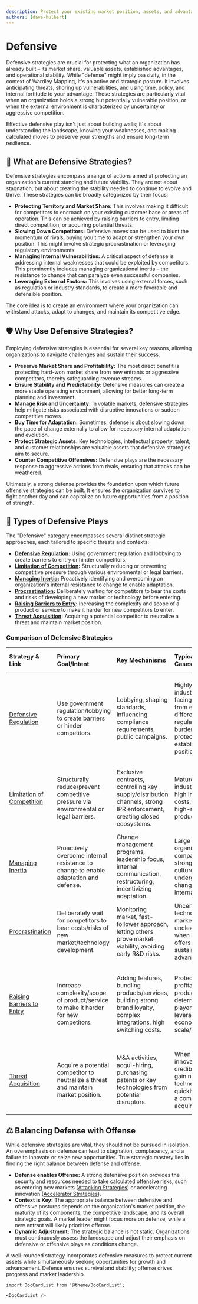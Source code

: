 ```yaml
---
description: Protect your existing market position, assets, and advantages against competitive threats and disruptive changes.
authors: [dave-hulbert]
---
```


# Defensive

Defensive strategies are crucial for protecting what an organization has already built – its market share, valuable assets, established advantages, and operational stability. While "defense" might imply passivity, in the context of Wardley Mapping, it's an active and strategic posture. It involves anticipating threats, shoring up vulnerabilities, and using time, policy, and internal fortitude to your advantage. These strategies are particularly vital when an organization holds a strong but potentially vulnerable position, or when the external environment is characterized by uncertainty or aggressive competition.

Effective defensive play isn't just about building walls; it's about understanding the landscape, knowing your weaknesses, and making calculated moves to preserve your strengths and ensure long-term resilience.

## 🤔 **What are Defensive Strategies?**

Defensive strategies encompass a range of actions aimed at protecting an organization's current standing and future viability. They are not about stagnation, but about creating the stability needed to continue to evolve and thrive. These strategies can be broadly categorized by their focus:

*   **Protecting Territory and Market Share:** This involves making it difficult for competitors to encroach on your existing customer base or areas of operation. This can be achieved by raising barriers to entry, limiting direct competition, or acquiring potential threats.
*   **Slowing Down Competitors:** Defensive moves can be used to blunt the momentum of rivals, buying you time to adapt or strengthen your own position. This might involve strategic procrastination or leveraging regulatory environments.
*   **Managing Internal Vulnerabilities:** A critical aspect of defense is addressing internal weaknesses that could be exploited by competitors. This prominently includes managing organizational inertia – the resistance to change that can paralyze even successful companies.
*   **Leveraging External Factors:** This involves using external forces, such as regulation or industry standards, to create a more favorable and defensible position.

The core idea is to create an environment where your organization can withstand attacks, adapt to changes, and maintain its competitive edge.

## 🛡️ **Why Use Defensive Strategies?**

Employing defensive strategies is essential for several key reasons, allowing organizations to navigate challenges and sustain their success:

*   **Preserve Market Share and Profitability:** The most direct benefit is protecting hard-won market share from new entrants or aggressive competitors, thereby safeguarding revenue streams.
*   **Ensure Stability and Predictability:** Defensive measures can create a more stable operating environment, allowing for better long-term planning and investment.
*   **Manage Risk and Uncertainty:** In volatile markets, defensive strategies help mitigate risks associated with disruptive innovations or sudden competitive moves.
*   **Buy Time for Adaptation:** Sometimes, defense is about slowing down the pace of change externally to allow for necessary internal adaptation and evolution.
*   **Protect Strategic Assets:** Key technologies, intellectual property, talent, and customer relationships are valuable assets that defensive strategies aim to secure.
*   **Counter Competitive Offensives:** Defensive plays are the necessary response to aggressive actions from rivals, ensuring that attacks can be weathered.

Ultimately, a strong defense provides the foundation upon which future offensive strategies can be built. It ensures the organization survives to fight another day and can capitalize on future opportunities from a position of strength.

## 📜 **Types of Defensive Plays**

The "Defensive" category encompasses several distinct strategic approaches, each tailored to specific threats and contexts:

*   **[Defensive Regulation](/strategies/defensive/defensive-regulation):** Using government regulation and lobbying to create barriers to entry or hinder competitors.
*   **[Limitation of Competition](/strategies/defensive/limitation-of-competition):** Structurally reducing or preventing competitive pressure through various environmental or legal barriers.
*   **[Managing Inertia](/strategies/defensive/managing-inertia):** Proactively identifying and overcoming an organization's internal resistance to change to enable adaptation.
*   **[Procrastination](/strategies/defensive/procrastination):** Deliberately waiting for competitors to bear the costs and risks of developing a new market or technology before entering.
*   **[Raising Barriers to Entry](/strategies/defensive/raising-barriers-to-entry):** Increasing the complexity and scope of a product or service to make it harder for new competitors to enter.
*   **[Threat Acquisition](/strategies/defensive/threat-acquisition):** Acquiring a potential competitor to neutralize a threat and maintain market position.

### Comparison of Defensive Strategies

| Strategy & Link                                                                    | Primary Goal/Intent                                                                           | Key Mechanisms                                                                                                   | Typical Use Cases/Scenarios                                                                                                   | Main Benefits                                                                                                                               | Key Climatic Patterns                                                                                                                                                |
| :--------------------------------------------------------------------------------- | :-------------------------------------------------------------------------------------------- | :--------------------------------------------------------------------------------------------------------------- | :-------------------------------------------------------------------------------------------------------------------------- | :---------------------------------------------------------------------------------------------------------------------------------------- | :------------------------------------------------------------------------------------------------------------------------------------------------------------------- |
| [Defensive Regulation](/strategies/defensive/defensive-regulation/)                | Use government regulation/lobbying to create barriers or hinder competitors.                  | Lobbying, shaping standards, influencing compliance requirements, public campaigns.                                | Highly regulated industries, when facing threats from entities with different regulatory burdens, protecting established positions. | Creates legal barriers, increases costs for competitors, can slow down market disruption, shapes playing field to own advantage.              | [Capital flows to new areas of value](/climatic-patterns/capital-flows-to-new-areas-of-value) (by shaping where it can't flow easily), [Competitors actions will change the game](/climatic-patterns/competitors-actions-will-change-the-game) |
| [Limitation of Competition](/strategies/defensive/limitation-of-competition/)    | Structurally reduce/prevent competitive pressure via environmental or legal barriers.         | Exclusive contracts, controlling key supply/distribution channels, strong IPR enforcement, creating closed ecosystems. | Mature markets, industries with high infrastructure costs, protecting high-margin products/services.                            | Reduced price pressure, stable market share, higher profitability, discourages new entrants.                                                | [Past success breeds inertia](/climatic-patterns/past-success-breeds-inertia), [Shifts from product to utility show punctuated equilibrium](/climatic-patterns/shifts-from-product-to-utility-tend-to-demonstrate-a-punctuated-equilibrium) |
| [Managing Inertia](/strategies/defensive/managing-inertia/)                        | Proactively overcome internal resistance to change to enable adaptation and defense.          | Change management programs, leadership focus, internal communication, restructuring, incentivizing adaptation.           | Large organizations, companies with strong legacy cultures, markets undergoing rapid change requiring internal shifts.      | Increased agility, ability to respond to threats, improved morale, better execution of other defensive/offensive strategies.                | [Inertia can kill an organisation](/climatic-patterns/inertia-can-kill-an-organisation), [Past success breeds inertia](/climatic-patterns/past-success-breeds-inertia) |
| [Procrastination](/strategies/defensive/procrastination/)                          | Deliberately wait for competitors to bear costs/risks of new market/technology development. | Monitoring market, fast-follower approach, letting others prove market viability, avoiding early R&D risks.            | Uncertain new technologies, markets with unclear demand, when being first offers little sustainable advantage.                | Reduced R&D costs/risks, learn from others' mistakes, enter market when timing is better, conserve resources.                               | [Future value is uncertain](/climatic-patterns/future-value-is-inversely-proportional-to-the-certainty-we-have-over-it), [No choice on evolution](/climatic-patterns/no-choice-on-evolution) (but can choose timing) |
| [Raising Barriers to Entry](/strategies/defensive/raising-barriers-to-entry/)      | Increase complexity/scope of product/service to make it harder for new competitors.         | Adding features, bundling products/services, building strong brand loyalty, complex integrations, high switching costs.  | Protecting profitable products, deterring niche players, leveraging economies of scale/scope.                                 | Deters new entrants, justifies premium pricing, increases customer stickiness, strengthens market leadership.                               | [Higher order systems create new sources of worth](/climatic-patterns/higher-order-systems-create-new-sources-of-worth), [Efficiency enables innovation](/climatic-patterns/efficiency-enables-innovation) (by making imitation harder) |
| [Threat Acquisition](/strategies/defensive/threat-acquisition/)                    | Acquire a potential competitor to neutralize a threat and maintain market position.           | M&A activities, acqui-hiring, purchasing patents or key technologies from potential disruptors.                    | When a smaller innovator poses a credible threat, to gain new technology/talent quickly, to prevent a competitor from acquiring. | Eliminates direct threat, acquires new capabilities/market access, can consolidate market share, prevents competitor strengthening.          | [Capital flows to new areas of value](/climatic-patterns/capital-flows-to-new-areas-of-value), [Two different forms of disruption](/climatic-patterns/two-different-forms-of-disruption) |

## ⚖️ **Balancing Defense with Offense**

While defensive strategies are vital, they should not be pursued in isolation. An overemphasis on defense can lead to stagnation, complacency, and a failure to innovate or seize new opportunities. True strategic mastery lies in finding the right balance between defense and offense.

*   **Defense enables Offense:** A strong defensive position provides the security and resources needed to take calculated offensive risks, such as entering new markets ([Attacking Strategies](/strategies/attacking/)) or accelerating innovation ([Accelerator Strategies](/strategies/accelerators/)).
*   **Context is Key:** The appropriate balance between defensive and offensive postures depends on the organization's market position, the maturity of its components, the competitive landscape, and its overall strategic goals. A market leader might focus more on defense, while a new entrant will likely prioritize offense.
*   **Dynamic Adjustment:** The strategic balance is not static. Organizations must continuously assess the landscape and adjust their emphasis on defensive or offensive plays as conditions change.

A well-rounded strategy incorporates defensive measures to protect current assets while simultaneously seeking opportunities for growth and advancement. Defense ensures survival and stability; offense drives progress and market leadership.

```mdx-code-block
import DocCardList from '@theme/DocCardList';

<DocCardList />
```
